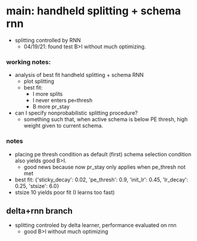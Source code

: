 # main: handheld splitting + schema rnn
- splitting controlled by RNN
  - 04/19/21: found test B>I without much optimizing.


### working notes:
  - analysis of best fit handheld splitting + schema RNN
    - plot splitting
    - best fit: 
      - I more splits 
      - I never enters pe`<`thresh
      - B more pr_stay
  - can I specify nonprobabilistic splitting procedure?
    - something such that, when active schema is below PE thresh, high weight given to current schema.


### notes
  - placing pe thresh condition as default (first) schema selection condition also yields good B>I.
    - good news because now pr_stay only applies when pe_thresh not met
  - best fit: {'sticky_decay': 0.02, 'pe_thresh': 0.9, 'init_lr': 0.45, 'lr_decay': 0.25, 'stsize': 6.0}
  - stsize 10 yields poor fit (I learns too fast)

## delta+rnn branch
- splitting controled by delta learner, performance evaluated on rnn
  - good B>I without much optimizing
